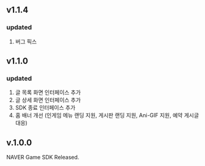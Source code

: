 v1.1.4
-------------
### updated
1. 버그 픽스

v1.1.0
-------------
### updated
1. 글 목록 화면 인터페이스 추가
2. 글 상세 화면 인터페이스 추가
3. SDK 종료 인터페이스 추가
4. 홈 배너 개선 (인게임 메뉴 랜딩 지원, 게시판 랜딩 지원, Ani-GIF 지원, 예약 게시글 대응)


v.1.0.0
-------------
 NAVER Game SDK Released.
